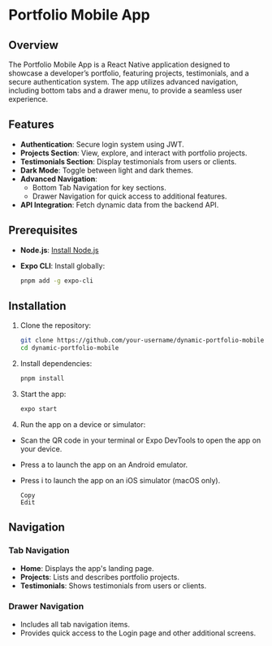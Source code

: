 # Portfolio Mobile App

## Overview

The Portfolio Mobile App is a React Native application designed to showcase a developer’s portfolio, featuring projects, testimonials, and a secure authentication system. The app utilizes advanced navigation, including bottom tabs and a drawer menu, to provide a seamless user experience.

## Features

- **Authentication**: Secure login system using JWT.
- **Projects Section**: View, explore, and interact with portfolio projects.
- **Testimonials Section**: Display testimonials from users or clients.
- **Dark Mode**: Toggle between light and dark themes.
- **Advanced Navigation**:
  - Bottom Tab Navigation for key sections.
  - Drawer Navigation for quick access to additional features.
- **API Integration**: Fetch dynamic data from the backend API.

## Prerequisites

- **Node.js**: [Install Node.js](https://nodejs.org/)
- **Expo CLI**: Install globally:

  ```bash
  pnpm add -g expo-cli

## Installation

1. Clone the repository:

   ```bash
   git clone https://github.com/your-username/dynamic-portfolio-mobile.git
   cd dynamic-portfolio-mobile

2. Install dependencies:

    ```bash
    pnpm install

3. Start the app:

    ```bash
    expo start

4. Run the app on a device or simulator:

- Scan the QR code in your terminal or Expo DevTools to open the app on your device.

- Press a to launch the app on an Android emulator.

- Press i to launch the app on an iOS simulator (macOS only).

    ```vbnet
    Copy
    Edit

## Navigation

### Tab Navigation

- **Home**: Displays the app's landing page.
- **Projects**: Lists and describes portfolio projects.
- **Testimonials**: Shows testimonials from users or clients.

### Drawer Navigation

- Includes all tab navigation items.
- Provides quick access to the Login page and other additional screens.
